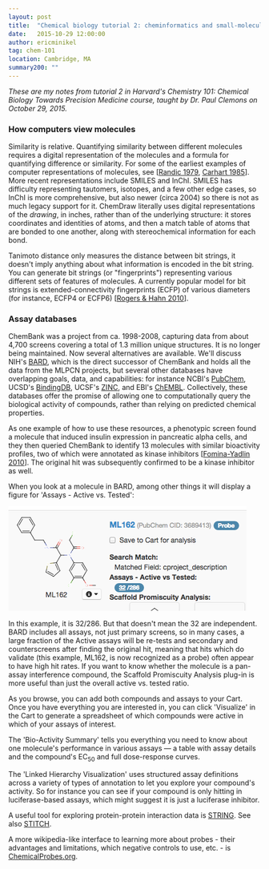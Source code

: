 ```yaml
---
layout: post
title:  "Chemical biology tutorial 2: cheminformatics and small-molecule activity databases"
date:   2015-10-29 12:00:00
author: ericminikel
tag: chem-101
location: Cambridge, MA
summary200: ""
---
```


*These are my notes from tutorial 2 in Harvard's Chemistry 101: Chemical Biology Towards Precision Medicine course, taught by Dr. Paul Clemons on October 29, 2015.*

### How computers view molecules

Similarity is relative. Quantifying similarity between different molecules requires a digital representation of the molecules and a formula for quantifying difference or similarity. For some of the earliest examples of computer representations of molecules, see [[Randic 1979], [Carhart 1985]]. More recent representations include SMILES and InChI. SMILES has difficulty representing tautomers, isotopes, and a few other edge cases, so InChI is more comprehensive, but also newer (circa 2004) so there is not as much legacy support for it. ChemDraw literally uses digital representations of the *drawing*, in inches, rather than of the underlying structure: it stores coordinates and identities of atoms, and then a match table of atoms that are bonded to one another, along with stereochemical information for each bond.

Tanimoto distance only measures the distance between bit strings, it doesn't imply anything about what information is encoded in the bit string. You can generate bit strings (or "fingerprints") representing various different sets of features of molecules. A currently popular model for bit strings is extended-connectivity fingerprints (ECFP) of various diameters (for instance, ECFP4 or ECFP6) [[Rogers & Hahn 2010]].

### Assay databases

ChemBank was a project from ca. 1998-2008, capturing data from about 4,700 screens covering a total of 1.3 million unique structures. It is no longer being maintained. Now several alternatives are available. We'll discuss NIH's [BARD](https://bard.nih.gov/), which is the direct successor of ChemBank and holds all the data from the MLPCN projects, but several other databases have overlapping goals, data, and capabilities: for instance NCBI's [PubChem](https://pubchem.ncbi.nlm.nih.gov/), UCSD's [BindingDB](https://www.bindingdb.org/), UCSF's [ZINC](http://zinc.docking.org/), and EBI's [ChEMBL](https://www.ebi.ac.uk/chembl/). Collectively, these databases offer the promise of allowing one to computationally query the biological activity of compounds, rather than relying on predicted chemical properties.

As one example of how to use these resources, a phenotypic screen found a molecule that induced insulin expression in pancreatic alpha cells, and they then queried ChemBank to identify 13 molecules with similar bioactivity profiles, two of which were annotated as kinase inhibitors [[Fomina-Yadlin 2010]]. The original hit was subsequently confirmed to be a kinase inhibitor as well.

When you look at a molecule in BARD, among other things it will display a figure for 'Assays - Active vs. Tested':

![](/media/2015/10/ml162.png)

In this example, it is 32/286. But that doesn't mean the 32 are independent. BARD includes all assays, not just primary screens, so in many cases, a large fraction of the Active assays will be re-tests and secondary and counterscreens after finding the original hit, meaning that hits which do validate (this example, ML162, is now recognized as a probe) often appear to have high hit rates. If you want to know whether the molecule is a pan-assay interference compound, the Scaffold Promiscuity Analysis plug-in is more useful than just the overall active vs. tested ratio.

As you browse, you can add both compounds and assays to your Cart. Once you have everything you are interested in, you can click 'Visualize' in the Cart to generate a spreadsheet of which compounds were active in which of your assays of interest.

The 'Bio-Activity Summary' tells you everything you need to know about one molecule's performance in various assays &mdash; a table with assay details and the compound's EC<sub>50</sub> and full dose-response curves.

The 'Linked Hierarchy Visualization' uses structured assay definitions across a variety of types of annotation to let you explore your compound's activity. So for instance you can see if your compound is only hitting in luciferase-based assays, which might suggest it is just a luciferase inhibitor.

A useful tool for exploring protein-protein interaction data is [STRING](http://string-db.org/). See also [STITCH](http://stitch.embl.de/).

A more wikipedia-like interface to learning more about probes - their advantages and limitations, which negative controls to use, etc. - is [ChemicalProbes.org](http://www.chemicalprobes.org/).




[Randic 1979]: http://dx.doi.org/10.1016/0009-2614(79)87030-X "Randić, M., & Wilkins, C. L. (1979). On a graph theoretical basis for ordering of structures. Chemical Physics Letters, 63(2), 332-336."

[Carhart 1985]: http://dx.doi.org/10.1021/ci00046a002 "Carhart, R. E., Smith, D. H., & Venkataraghavan, R. (1985). Atom pairs as molecular features in structure-activity studies: definition and applications. Journal of Chemical Information and Computer Sciences, 25(2), 64-73."

[Rogers & Hahn 2010]: http://www.ncbi.nlm.nih.gov/pubmed/20426451 "Rogers D, Hahn M. Extended-connectivity fingerprints. J Chem Inf Model. 2010 May 24;50(5):742-54. doi: 10.1021/ci100050t. PubMed PMID: 20426451."

[Fomina-Yadlin 2010]: http://www.ncbi.nlm.nih.gov/pubmed/20696901 "Fomina-Yadlin D, Kubicek S, Walpita D, Dancik V, Hecksher-Sørensen J, Bittker  JA, Sharifnia T, Shamji A, Clemons PA, Wagner BK, Schreiber SL. Small-molecule inducers of insulin expression in pancreatic alpha-cells. Proc Natl Acad Sci U S  A. 2010 Aug 24;107(34):15099-104. doi: 10.1073/pnas.1010018107. Epub 2010 Aug 9.  PubMed PMID: 20696901; PubMed Central PMCID: PMC2930573."




